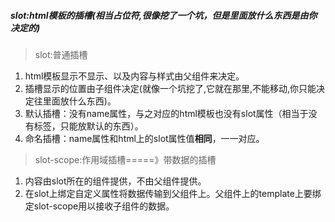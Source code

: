 ##### slot:html模板的插槽(相当占位符,很像挖了一个坑，但是里面放什么东西是由你决定的)

> slot:普通插槽

1. html模板显示不显示、以及内容与样式由父组件来决定。
2. 插槽显示的位置由子组件决定(就像一个坑挖了,它就在那里,不能移动,你只能决定往里面放什么东西)。
3. 默认插槽：没有name属性，与之对应的html模板也没有slot属性（相当于没有标签，只能放默认的东西）。
4. 命名插槽：name属性和html上的slot属性值**相同**，一一对应。

>slot-scope:作用域插槽=====》带数据的插槽
1. 内容由slot所在的组件提供，不由父组件提供。
2. 在slot上绑定自定义属性将数据传输到父组件上。父组件上的template上要绑定slot-scope用以接收子组件的数据。



